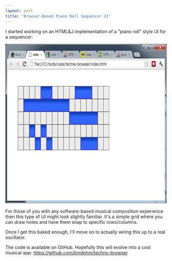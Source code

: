 ```yaml
---
layout: post
title: "Browser-Based Piano Roll Sequencer UI"
---
```


<p>I started working on an HTML&amp;J implementation of a "piano roll" style UI for a sequencer:</p>
<p><a href="/hodsmedia/Untitled.png"><img src="/hodsmedia/Untitled.png" alt="UI Sample" title="UI Sample" width="707" height="498" class="alignnone size-full wp-image-1112" /></a></p>
<p>For those of you with any software-based musical composition experience then this type of UI might look slightly familiar. It's a simple grid where you can draw notes and have them snap to specific rows/columns.</p>
<p>Once I get this baked enough, I'll move on to actually wiring this up to a real oscillator.</p>
<p>The code is available on GitHub. Hopefully this will evolve into a cool musical app: <a href="https://github.com/kindohm/techno-browser">https://github.com/kindohm/techno-browser</a></p>
